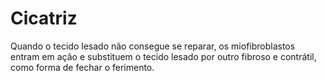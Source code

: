 # Cicatriz
Quando o tecido lesado não consegue se reparar, os miofibroblastos entram em ação e substituem o tecido lesado por outro fibroso e contrátil, como forma de fechar o ferimento.